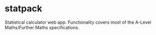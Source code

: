 # statpack
Statistical calculator web app.
Functionality covers most of the A-Level Maths/Further Maths specifications.
